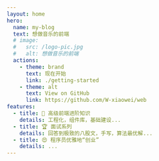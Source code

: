 ```yaml
---
layout: home
hero:
  name: my-blog
  text: 想做音乐的前端
  # image:
  #   src: /logo-pic.jpg
  #   alt: 想做音乐的前端
  actions:
    - theme: brand
      text: 现在开始
      link: ./getting-started
    - theme: alt
      text: View on GitHub
      link: https://github.com/W-xiaowei/web
features:
  - title: 🦾 高级前端进阶知识
    details: 工程化，组件库，基础建设...
  - title: 🏆 面试系列
    details: 回答到极致的八股文，手写，算法最优解...
  - title: 😍 程序员优雅地“创业”
    details: ...
---
```

